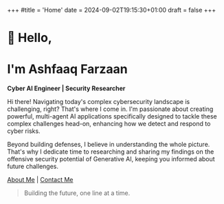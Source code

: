 +++
#title = 'Home'
date = 2024-09-02T19:15:30+01:00
draft = false
+++

#                                   👋 Hello,
# I'm Ashfaaq Farzaan



**Cyber AI Engineer | Security Researcher**

Hi there! Navigating today's complex cybersecurity landscape is challenging, right? That's where I come in. I'm passionate about creating powerful, multi-agent AI applications specifically designed to tackle these complex challenges head-on, enhancing how we detect and respond to cyber risks.

Beyond building defenses, I believe in understanding the whole picture. That's why I dedicate time to researching and sharing my findings on the offensive security potential of Generative AI, keeping you informed about future challenges.

[About Me](/about/) | [Contact Me](/contact/) 



> Building the future, one line at a time.
